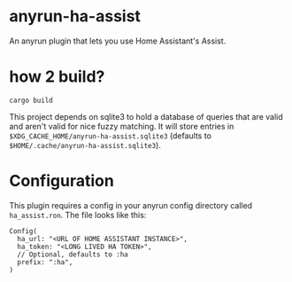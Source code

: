 # anyrun-ha-assist

An anyrun plugin that lets you use Home Assistant's Assist.

# how 2 build?

`cargo build`

This project depends on sqlite3 to hold a database of queries that are valid and aren't valid for nice fuzzy matching.
It will store entries in `$XDG_CACHE_HOME/anyrun-ha-assist.sqlite3` (defaults to `$HOME/.cache/anyrun-ha-assist.sqlite3`).

# Configuration

This plugin requires a config in your anyrun config directory called `ha_assist.ron`.
The file looks like this:

```ron
Config(
  ha_url: "<URL OF HOME ASSISTANT INSTANCE>",
  ha_token: "<LONG LIVED HA TOKEN>",
  // Optional, defaults to :ha
  prefix: ":ha",
)
```
